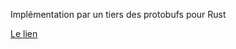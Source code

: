 Implémentation par un tiers des protobufs pour Rust

[Le lien](https://github.com/stepancheg/rust-protobuf)